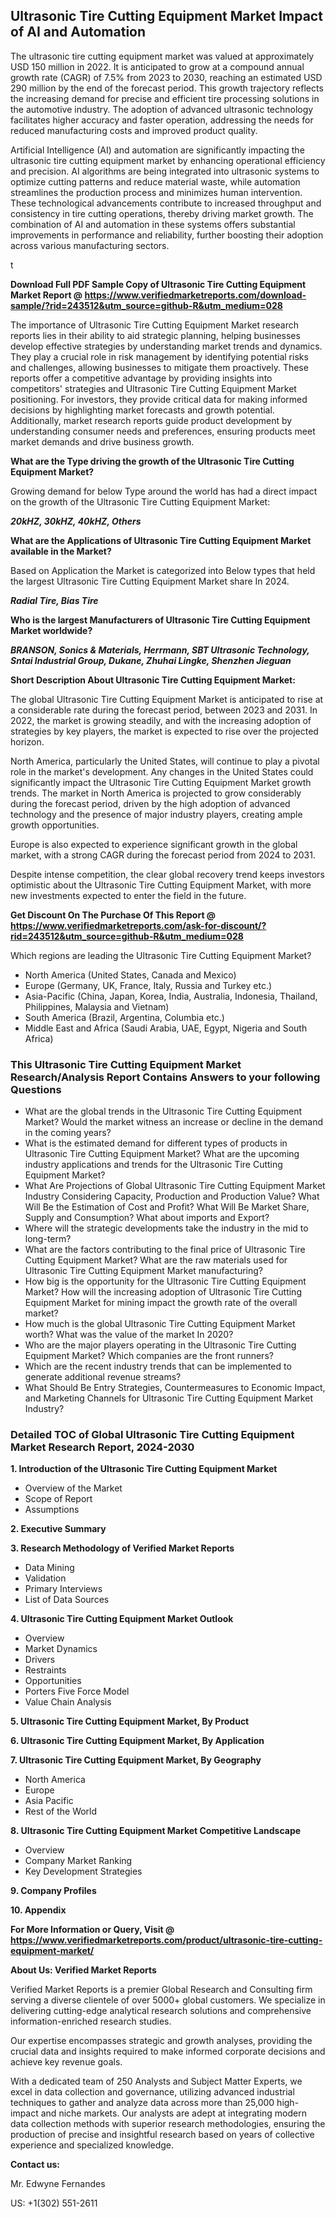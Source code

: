 <h2>Ultrasonic Tire Cutting Equipment Market Impact of AI and Automation</h2><p>The ultrasonic tire cutting equipment market was valued at approximately USD 150 million in 2022. It is anticipated to grow at a compound annual growth rate (CAGR) of 7.5% from 2023 to 2030, reaching an estimated USD 290 million by the end of the forecast period. This growth trajectory reflects the increasing demand for precise and efficient tire processing solutions in the automotive industry. The adoption of advanced ultrasonic technology facilitates higher accuracy and faster operation, addressing the needs for reduced manufacturing costs and improved product quality.</p><p>Artificial Intelligence (AI) and automation are significantly impacting the ultrasonic tire cutting equipment market by enhancing operational efficiency and precision. AI algorithms are being integrated into ultrasonic systems to optimize cutting patterns and reduce material waste, while automation streamlines the production process and minimizes human intervention. These technological advancements contribute to increased throughput and consistency in tire cutting operations, thereby driving market growth. The combination of AI and automation in these systems offers substantial improvements in performance and reliability, further boosting their adoption across various manufacturing sectors.</p>t</p><p id="" class=""><strong>Download Full PDF Sample Copy of Ultrasonic Tire Cutting Equipment Market Report @ <a href="https://www.verifiedmarketreports.com/download-sample/?rid=243512&utm_source=github-R&utm_medium=028" target="_blank">https://www.verifiedmarketreports.com/download-sample/?rid=243512&utm_source=github-R&utm_medium=028</a></strong></p><p>The importance of&nbsp;Ultrasonic Tire Cutting Equipment Market research reports lies in their ability to aid strategic planning, helping businesses develop effective strategies by understanding market trends and dynamics. They play a crucial role in risk management by identifying potential risks and challenges, allowing businesses to mitigate them proactively. These reports offer a competitive advantage by providing insights into competitors' strategies and Ultrasonic Tire Cutting Equipment Market positioning. For investors, they provide critical data for making informed decisions by highlighting market forecasts and growth potential. Additionally, market research reports guide product development by understanding consumer needs and preferences, ensuring products meet market demands and drive business growth.</p><p><strong>What are the&nbsp;Type driving the growth of the Ultrasonic Tire Cutting Equipment Market?</strong></p><p id="" class="">Growing demand for below Type around the world has had a direct impact on the growth of the Ultrasonic Tire Cutting Equipment Market:</p><em><strong>20kHZ, 30kHZ, 40kHZ, Others</strong></em></p><strong>What are the&nbsp;Applications&nbsp;of Ultrasonic Tire Cutting Equipment Market available in the Market?</strong></p><p id="" class="">Based on Application the Market is categorized into Below types that held the largest Ultrasonic Tire Cutting Equipment Market share In 2024.</p><em><strong>Radial Tire, Bias Tire</strong></em></p><strong>Who is the largest Manufacturers of Ultrasonic Tire Cutting Equipment Market worldwide?</strong></p><p><em><strong>BRANSON, Sonics & Materials, Herrmann, SBT Ultrasonic Technology, Sntai Industrial Group, Dukane, Zhuhai Lingke, Shenzhen Jieguan</strong></em></p><p id="" class=""><strong>Short Description About Ultrasonic Tire Cutting Equipment Market:</strong></p><p>The global Ultrasonic Tire Cutting Equipment Market is anticipated to rise at a considerable rate during the forecast period, between 2023 and 2031. In 2022, the market is growing steadily, and with the increasing adoption of strategies by key players, the market is expected to rise over the projected horizon.</p><p>North America, particularly the United States, will continue to play a pivotal role in the market's development. Any changes in the United States could significantly impact the Ultrasonic Tire Cutting Equipment Market growth trends. The market in North America is projected to grow considerably during the forecast period, driven by the high adoption of advanced technology and the presence of major industry players, creating ample growth opportunities.</p><p>Europe is also expected to experience significant growth in the global market, with a strong CAGR during the forecast period from 2024 to 2031.</p><p>Despite intense competition, the clear global recovery trend keeps investors optimistic about the Ultrasonic Tire Cutting Equipment Market, with more new investments expected to enter the field in the future.</p><p id="" class=""><strong>Get Discount On The Purchase Of This Report @ <a href="https://www.verifiedmarketreports.com/ask-for-discount/?rid=243512&utm_source=github-R&utm_medium=028" target="_blank">https://www.verifiedmarketreports.com/ask-for-discount/?rid=243512&utm_source=github-R&utm_medium=028</a></strong></p>Which regions are leading the Ultrasonic Tire Cutting Equipment Market?</p><ul><li>North America (United States, Canada and Mexico)</li><li>Europe (Germany, UK, France, Italy, Russia and Turkey etc.)</li><li>Asia-Pacific (China, Japan, Korea, India, Australia, Indonesia, Thailand, Philippines, Malaysia and Vietnam)</li><li>South America (Brazil, Argentina, Columbia etc.)</li><li>Middle East and Africa (Saudi Arabia, UAE, Egypt, Nigeria and South Africa)</li></ul><h3 id="" class="">This Ultrasonic Tire Cutting Equipment Market Research/Analysis Report Contains Answers to your following Questions</h3><ul><li>What are the global trends in the Ultrasonic Tire Cutting Equipment Market? Would the market witness an increase or decline in the demand in the coming years?</li><li>What is the estimated demand for different types of products in Ultrasonic Tire Cutting Equipment Market? What are the upcoming industry applications and trends for the Ultrasonic Tire Cutting Equipment Market?</li><li>What Are Projections of Global Ultrasonic Tire Cutting Equipment Market Industry Considering Capacity, Production and Production Value? What Will Be the Estimation of Cost and Profit? What Will Be Market Share, Supply and Consumption? What about imports and Export?</li><li>Where will the strategic developments take the industry in the mid to long-term?</li><li>What are the factors contributing to the final price of Ultrasonic Tire Cutting Equipment Market? What are the raw materials used for Ultrasonic Tire Cutting Equipment Market manufacturing?</li><li>How big is the opportunity for the Ultrasonic Tire Cutting Equipment Market? How will the increasing adoption of Ultrasonic Tire Cutting Equipment Market for mining impact the growth rate of the overall market?</li><li>How much is the global Ultrasonic Tire Cutting Equipment Market worth? What was the value of the market In 2020?</li><li>Who are the major players operating in the Ultrasonic Tire Cutting Equipment Market? Which companies are the front runners?</li><li>Which are the recent industry trends that can be implemented to generate additional revenue streams?</li><li>What Should Be Entry Strategies, Countermeasures to Economic Impact, and Marketing Channels for Ultrasonic Tire Cutting Equipment Market Industry?</li></ul><h3 id="" class="">Detailed TOC of Global Ultrasonic Tire Cutting Equipment Market Research Report, 2024-2030</h3><p id="" class=""><strong>1. Introduction of the Ultrasonic Tire Cutting Equipment Market</strong></p><ul><li>Overview of the Market</li><li>Scope of Report</li><li>Assumptions</li></ul><p id="" class=""><strong>2. Executive Summary</strong></p><p id="" class=""><strong>3. Research Methodology of Verified Market Reports</strong></p><ul><li>Data Mining</li><li>Validation</li><li>Primary Interviews</li><li>List of Data Sources</li></ul><p id="" class=""><strong>4. Ultrasonic Tire Cutting Equipment Market Outlook</strong></p><ul><li>Overview</li><li>Market Dynamics</li><li>Drivers</li><li>Restraints</li><li>Opportunities</li><li>Porters Five Force Model</li><li>Value Chain Analysis</li></ul><p id="" class=""><strong>5. Ultrasonic Tire Cutting Equipment Market, By Product</strong></p><p id="" class=""><strong>6. Ultrasonic Tire Cutting Equipment Market, By Application</strong></p><p id="" class=""><strong>7. Ultrasonic Tire Cutting Equipment Market, By Geography</strong></p><ul><li>North America</li><li>Europe</li><li>Asia Pacific</li><li>Rest of the World</li></ul><p id="" class=""><strong>8. Ultrasonic Tire Cutting Equipment Market Competitive Landscape</strong></p><ul><li>Overview</li><li>Company Market Ranking</li><li>Key Development Strategies</li></ul><p id="" class=""><strong>9. Company Profiles</strong></p><p id="" class=""><strong>10. Appendix</strong></p><p id="" class=""><strong>For More Information or Query, Visit @ <a href="https://www.verifiedmarketreports.com/product/ultrasonic-tire-cutting-equipment-market/" target="_blank">https://www.verifiedmarketreports.com/product/ultrasonic-tire-cutting-equipment-market/</a></strong></p><p id="" class=""><strong>About Us: Verified Market Reports</strong></p><p id="" class="">Verified Market Reports is a premier Global Research and Consulting firm serving a diverse clientele of over 5000+ global customers. We specialize in delivering cutting-edge analytical research solutions and comprehensive information-enriched research studies.</p><p id="" class="">Our expertise encompasses strategic and growth analyses, providing the crucial data and insights required to make informed corporate decisions and achieve key revenue goals.</p><p id="" class="">With a dedicated team of 250 Analysts and Subject Matter Experts, we excel in data collection and governance, utilizing advanced industrial techniques to gather and analyze data across more than 25,000 high-impact and niche markets. Our analysts are adept at integrating modern data collection methods with superior research methodologies, ensuring the production of precise and insightful research based on years of collective experience and specialized knowledge.</p><p id="" class=""><strong>Contact us:</strong></p><p id="" class="">Mr. Edwyne Fernandes</p><p id="" class="">US: +1(302) 551-2611</p>